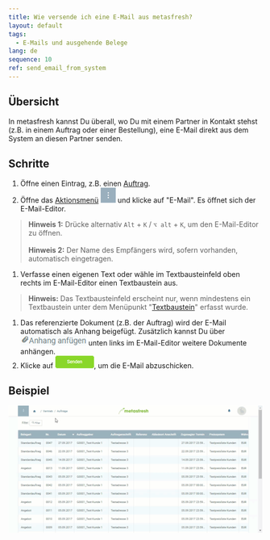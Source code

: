 ```yaml
---
title: Wie versende ich eine E-Mail aus metasfresh?
layout: default
tags:
  - E-Mails und ausgehende Belege
lang: de
sequence: 10
ref: send_email_from_system
---
```


## Übersicht
In metasfresh kannst Du überall, wo Du mit einem Partner in Kontakt stehst (z.B. in einem Auftrag oder einer Bestellung), eine E-Mail direkt aus dem System an diesen Partner senden.

## Schritte
1. Öffne einen Eintrag, z.B. einen [Auftrag](Auftrag_erfassen).
1. Öffne das [Aktionsmenü](AktionStarten) ![](assets/actionsmenu_WebUI.png) und klicke auf "E-Mail". Es öffnet sich der E-Mail-Editor.
 >**Hinweis 1:** Drücke alternativ `Alt` + `K` / `⌥ alt` + `K`, um den E-Mail-Editor zu öffnen.<br><br>
 >**Hinweis 2:** Der Name des Empfängers wird, sofern vorhanden, automatisch eingetragen.

1. Verfasse einen eigenen Text oder wähle im Textbausteinfeld oben rechts im E-Mail-Editor einen Textbaustein aus.
 >**Hinweis:** Das Textbausteinfeld erscheint nur, wenn mindestens ein Textbaustein unter dem Menüpunkt "[Textbaustein](Textbaustein_erstellen)" erfasst wurde.

1. Das referenzierte Dokument (z.B. der Auftrag) wird der E-Mail automatisch als Anhang beigefügt. Zusätzlich kannst Du über ![](assets/add_attachment.png) unten links im E-Mail-Editor weitere Dokumente anhängen.
1. Klicke auf ![](assets/send_email_button.png), um die E-Mail abzuschicken.

## Beispiel
![](assets/Email_senden_aus_System.gif)
